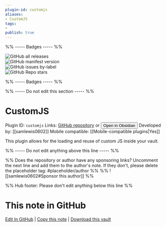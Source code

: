```yaml
---
plugin-id: customjs
aliases:
- CustomJS
tags: 
- 
publish: true
---
```


%% ----- Badges ----- %%

![GitHub all releases](https://img.shields.io/github/downloads/samlewis0602/obsidian-custom-js/total?color=573E7A&logo=github&style=for-the-badge)   
![GitHub manifest version](https://img.shields.io/github/manifest-json/v/samlewis0602/obsidian-custom-js?color=573E7A&logo=github&style=for-the-badge)   
![GitHub issues by-label](https://img.shields.io/github/issues/samlewis0602/obsidian-custom-js/help%20wanted?color=573E7A&logo=github&style=for-the-badge)   
![GitHub Repo stars](https://img.shields.io/github/stars/samlewis0602/obsidian-custom-js?color=573E7A&logo=github&style=for-the-badge)

%% ----- Badges ----- %%

%% ----- Do not edit this section ----- %%

# CustomJS

Plugin ID: `customjs`
Links: [GitHub repository](https://github.com/samlewis0602/obsidian-custom-js) or [<button id=HH>Open in Obsidian</button>](obsidian://goto-plugin?id=customjs)
Developed by: [[samlewis0602]]
Mobile compatible: [[Mobile-compatible plugins|Yes]]

This plugin allows for the loading and reuse of custom JS inside your vault.

%% ----- Do not edit anything above this line ----- %% 

%% Does the repository or author have any sponsoring links? Uncomment the next line and add them to the author's note. If they don't, please delete the placeholder tag: #placeholder/author %%
%% ![[samlewis0602#Sponsor this author]] %%

%% Hub footer: Please don't edit anything below this line %%

# This note in GitHub

<span class="git-footer">[Edit In GitHub](https://github.dev/obsidian-community/obsidian-hub/blob/main/02%20-%20Community%20Expansions/02.05%20All%20Community%20Expansions/Plugins/customjs.md "git-hub-edit-note") | [Copy this note](https://raw.githubusercontent.com/obsidian-community/obsidian-hub/main/02%20-%20Community%20Expansions/02.05%20All%20Community%20Expansions/Plugins/customjs.md "git-hub-copy-note") | [Download this vault](https://github.com/obsidian-community/obsidian-hub/archive/refs/heads/main.zip "git-hub-download-vault") </span>